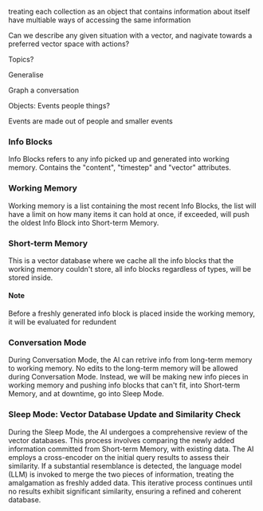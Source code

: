 treating each collection as an object that contains information about itself
have multiable ways of accessing the same information

Can we describe any given situation with a vector, and nagivate towards a preferred vector space with actions?

Topics?

Generalise

Graph a conversation

Objects:
  Events
  people
  things?

Events are made out of 
people and smaller events

### Info Blocks
Info Blocks refers to any info picked up and generated into working memory.
Contains the "content", "timestep" and "vector" attributes.

### Working Memory
Working memory is a list containing the most recent Info Blocks, the list will have a limit on how many items it can hold at once, if exceeded, will push the oldest Info Block into Short-term Memory.

### Short-term Memory
This is a vector database where we cache all the info blocks that the working memory couldn't store, all info blocks regardless of types, will be stored inside.

#### Note
Before a freshly generated info block is placed inside the working memory, it will be evaluated for redundent

### Conversation Mode
During Conversation Mode, the AI can retrive info from long-term memory to working memory. 
No edits to the long-term memory will be allowed during Conversation Mode. Instead, we will be making new info pieces in working memory and pushing info blocks that can't fit, into Short-term Memory, and at downtime, go into Sleep Mode.




### Sleep Mode: Vector Database Update and Similarity Check
During the Sleep Mode, the AI undergoes a comprehensive review of the vector databases. This process involves comparing the newly added information committed from Short-term Memory, with existing data. The AI employs a cross-encoder on the initial query results to assess their similarity. If a substantial resemblance is detected, the language model (LLM) is invoked to merge the two pieces of information, treating the amalgamation as freshly added data. This iterative process continues until no results exhibit significant similarity, ensuring a refined and coherent database.

